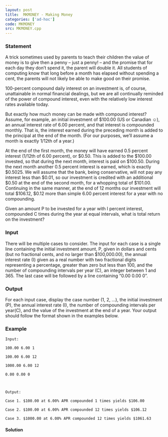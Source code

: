 ```yaml
---
layout: post
title:  MKMONEY - Making Money
categories: ['ad-hoc']
code: MKMONEY
src: MKMONEY.cpp
---
```


### **Statement**

A trick sometimes used by parents to teach their children the value of money
is to give then a penny – just a penny! – and the promise that for each day
they don’t spend it, the parent will double it. All students of computing know
that long before a month has elapsed without spending a cent, the parents will
not likely be able to make good on their promise.

100-percent compound daily interest on an investment is, of course,
unattainable in normal financial dealings, but we are all continually reminded
of the power of compound interest, even with the relatively low interest rates
available today.

But exactly how much money can be made with compound interest? Assume, for
example, an initial investment of $100.00 (US or Canadian ☺), an annual
interest rate of 6.00 percent, and that interest is compounded monthly. That
is, the interest earned during the preceding month is added to the principal
at the end of the month. (For our purposes, we’ll assume a month is exactly
1/12th of a year.)

At the end of the first month, the money will have earned 0.5 percent interest
(1/12th of 6.00 percent), or $0.50. This is added to the $100.00 invested, so
that during the next month, interest is paid on $100.50. During the next month
another 0.5 percent interest is earned, which is exactly $0.5025. We will
assume that the bank, being conservative, will not pay any interest less than
$0.01, so our investment is credited with an additional $0.50 at the end of
the second month, for a whopping total of $101.00. Continuing in the same
manner, at the end of 12 months our investment will total $106.12, $0.12 more
than simple 6.00 percent interest for a year with no compounding.

Given an amount P to be invested for a year with I percent interest,
compounded C times during the year at equal intervals, what is total return on
the investment?

### Input

There will be multiple cases to consider. The input for each case is a single
line containing the initial investment amount, P, given in dollars and cents
(but no fractional cents, and no larger than $100,000.00), the annual interest
rate (I) given as a real number with two fractional digits representing a
percentage, greater than zero but less than 100, and the number of compounding
intervals per year (C), an integer between 1 and 365. The last case will be
followed by a line containing “0.00 0.00 0”.

### Output

For each input case, display the case number (1, 2, …), the initial investment
(P), the annual interest rate (I), the number of compounding intervals per
year(C), and the value of the investment at the end of a year. Your output
should follow the format shown in the examples below.

### Example

    
    
    Input:
    100.00 6.00 1
    100.00 6.00 12
    1000.00 6.00 12
    0.00 0.00 0
    
    Output:
    Case 1. $100.00 at 6.00% APR compounded 1 times yields $106.00
    Case 2. $100.00 at 6.00% APR compounded 12 times yields $106.12
    Case 3. $1000.00 at 6.00% APR compounded 12 times yields $1061.63
    



#### **Solution**



